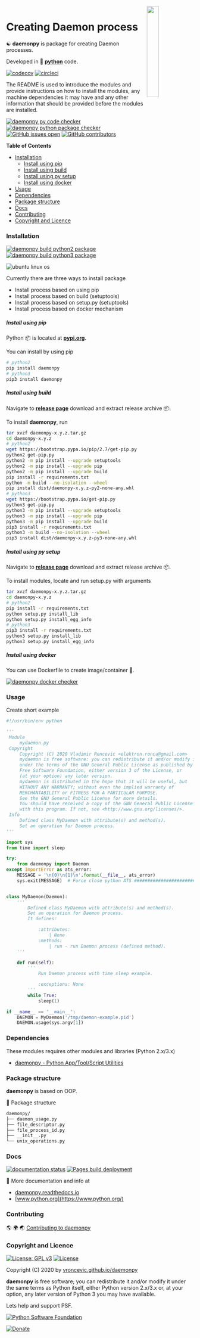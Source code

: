 <img align="right" src="https://raw.githubusercontent.com/vroncevic/daemonpy/dev/docs/daemonpy_logo.png" width="25%">

# Creating Daemon process

☯️ **daemonpy** is package for creating Daemon processes.

Developed in 🐍 **[python](https://www.python.org/)** code.

[![codecov](https://codecov.io/gh/vroncevic/daemonpy/branch/dev/graph/badge.svg?token=NKYH7UGEYS)](https://codecov.io/gh/vroncevic/daemonpy)
[![circleci](https://circleci.com/gh/vroncevic/daemonpy/tree/master.svg?style=svg)](https://circleci.com/gh/vroncevic/daemonpy/tree/master)

The README is used to introduce the modules and provide instructions on
how to install the modules, any machine dependencies it may have and any
other information that should be provided before the modules are installed.

[![daemonpy py code checker](https://github.com/vroncevic/daemonpy/actions/workflows/daemonpy_py_checker.yml/badge.svg)](https://github.com/vroncevic/daemonpy/actions/workflows/daemonpy_py_checker.yml) [![daemonpy python package checker](https://github.com/vroncevic/daemonpy/actions/workflows/daemonpy_package.yml/badge.svg)](https://github.com/vroncevic/daemonpy/actions/workflows/daemonpy_package.yml) [![GitHub issues open](https://img.shields.io/github/issues/vroncevic/daemonpy.svg)](https://github.com/vroncevic/daemonpy/issues) [![GitHub contributors](https://img.shields.io/github/contributors/vroncevic/daemonpy.svg)](https://github.com/vroncevic/daemonpy/graphs/contributors)

<!-- START doctoc generated TOC please keep comment here to allow auto update -->
<!-- DON'T EDIT THIS SECTION, INSTEAD RE-RUN doctoc TO UPDATE -->
**Table of Contents**

- [Installation](#installation)
    - [Install using pip](#install-using-pip)
    - [Install using build](#install-using-build)
    - [Install using py setup](#install-using-py-setup)
    - [Install using docker](#install-using-docker)
- [Usage](#usage)
- [Dependencies](#dependencies)
- [Package structure](#package-structure)
- [Docs](#docs)
- [Contributing](#contributing)
- [Copyright and Licence](#copyright-and-licence)

<!-- END doctoc generated TOC please keep comment here to allow auto update -->

### Installation

[![daemonpy build python2 package](https://github.com/vroncevic/daemonpy/actions/workflows/daemonpy_python2_publish.yml/badge.svg)](https://github.com/vroncevic/daemonpy/actions/workflows/daemonpy_python2_publish.yml) [![daemonpy build python3 package](https://github.com/vroncevic/daemonpy/actions/workflows/daemonpy_python3_publish.yml/badge.svg)](https://github.com/vroncevic/daemonpy/actions/workflows/daemonpy_python3_publish.yml)

![ubuntu linux os](https://raw.githubusercontent.com/vroncevic/daemonpy/dev/docs/ubuntuxis.png)

Currently there are three ways to install package

- Install process based on using pip
- Install process based on build (setuptools)
- Install process based on setup.py (setuptools)
- Install process based on docker mechanism

##### Install using pip

Python 📦 is located at **[pypi.org](https://pypi.org/project/daemonpy/)**.

You can install by using pip

```bash
# python2
pip install daemonpy
# python3
pip3 install daemonpy
```

##### Install using build

Navigate to **[release page](https://github.com/vroncevic/daemonpy/releases)** download and extract release archive 📦.

To install **daemonpy**, run

```bash
tar xvzf daemonpy-x.y.z.tar.gz
cd daemonpy-x.y.z
# python2
wget https://bootstrap.pypa.io/pip/2.7/get-pip.py
python2 get-pip.py
python2 -m pip install --upgrade setuptools
python2 -m pip install --upgrade pip
python2 -m pip install --upgrade build
pip install -r requirements.txt
python -m build --no-isolation --wheel
pip install dist/daemonpy-x.y.z-py2-none-any.whl
# python3
wget https://bootstrap.pypa.io/get-pip.py
python3 get-pip.py 
python3 -m pip install --upgrade setuptools
python3 -m pip install --upgrade pip
python3 -m pip install --upgrade build
pip3 install -r requirements.txt
python3 -m build --no-isolation --wheel
pip3 install dist/daemonpy-x.y.z-py3-none-any.whl
```

##### Install using py setup

Navigate to **[release page](https://github.com/vroncevic/daemonpy/releases)** download and extract release archive 📦.

To install modules, locate and run setup.py with arguments

```bash
tar xvzf daemonpy-x.y.z.tar.gz
cd daemonpy-x.y.z
# python2
pip install -r requirements.txt
python setup.py install_lib
python setup.py install_egg_info
# python3
pip3 install -r requirements.txt
python3 setup.py install_lib
python3 setup.py install_egg_info
```

##### Install using docker

You can use Dockerfile to create image/container 🚢.

[![daemonpy docker checker](https://github.com/vroncevic/daemonpy/actions/workflows/daemonpy_docker_checker.yml/badge.svg)](https://github.com/vroncevic/daemonpy/actions/workflows/daemonpy_docker_checker.yml)

### Usage

Create short example

```python
#!/usr/bin/env python

'''
 Module
     mydaemon.py
 Copyright
     Copyright (C) 2020 Vladimir Roncevic <elektron.ronca@gmail.com>
     mydaemon is free software: you can redistribute it and/or modify it
     under the terms of the GNU General Public License as published by the
     Free Software Foundation, either version 3 of the License, or
     (at your option) any later version.
     mydaemon is distributed in the hope that it will be useful, but
     WITHOUT ANY WARRANTY; without even the implied warranty of
     MERCHANTABILITY or FITNESS FOR A PARTICULAR PURPOSE.
     See the GNU General Public License for more details.
     You should have received a copy of the GNU General Public License along
     with this program. If not, see <http://www.gnu.org/licenses/>.
 Info
     Defined class MyDaemon with attribute(s) and method(s).
     Set an operation for Daemon process.
'''

import sys
from time import sleep

try:
    from daemonpy import Daemon
except ImportError as ats_error:
    MESSAGE = '\n{0}\n{1}\n'.format(__file__, ats_error)
    sys.exit(MESSAGE)  # Force close python ATS ##############################


class MyDaemon(Daemon):
    '''
        Defined class MyDaemon with attribute(s) and method(s).
        Set an operation for Daemon process.
        It defines:

            :attributes:
                | None
            :methods:
                | run - run Daemon process (defined method).
    '''

    def run(self):
        '''
            Run Daemon process with time sleep example.

            :exceptions: None
        '''
        while True:
            sleep(1)

if __name__ == '__main__':
    DAEMON = MyDaemon('/tmp/daemon-example.pid')
    DAEMON.usage(sys.argv[1])
```

### Dependencies

These modules requires other modules and libraries (Python 2.x/3.x)

- [daemonpy - Python App/Tool/Script Utilities](https://pypi.org/project/daemonpy/)

### Package structure

**daemonpy** is based on OOP.

🧰 Package structure

```bash
daemonpy/
├── daemon_usage.py
├── file_descriptor.py
├── file_process_id.py
├── __init__.py
└── unix_operations.py
```

### Docs

[![documentation status](https://readthedocs.org/projects/ats-utilities/badge/?version=master)](https://ats-utilities.readthedocs.io/projects/ats-utilities/en/master/?badge=master) [![Pages build deployment](https://github.com/vroncevic/daemonpy/actions/workflows/pages/pages-build-deployment/badge.svg)](https://github.com/vroncevic/daemonpy/actions/workflows/pages/pages-build-deployment)

📗 More documentation and info at

- [daemonpy.readthedocs.io](https://daemonpy.readthedocs.io/en/latest/)
- [www.python.org](https://www.python.org/)

### Contributing

🌎 🌍 🌏 [Contributing to daemonpy](CONTRIBUTING.md)

### Copyright and Licence

[![License: GPL v3](https://img.shields.io/badge/License-GPLv3-blue.svg)](https://www.gnu.org/licenses/gpl-3.0) [![License](https://img.shields.io/badge/License-Apache%202.0-blue.svg)](https://opensource.org/licenses/Apache-2.0)

Copyright (C) 2020 by [vroncevic.github.io/daemonpy](https://vroncevic.github.io/daemonpy/)

**daemonpy** is free software; you can redistribute it and/or modify
it under the same terms as Python itself, either Python version 2.x/3.x or,
at your option, any later version of Python 3 you may have available.

Lets help and support PSF.

[![Python Software Foundation](https://raw.githubusercontent.com/vroncevic/daemonpy/dev/docs/psf-logo-alpha.png)](https://www.python.org/psf/)

[![Donate](https://www.paypalobjects.com/en_US/i/btn/btn_donateCC_LG.gif)](https://psfmember.org/index.php?q=civicrm/contribute/transact&reset=1&id=2)
